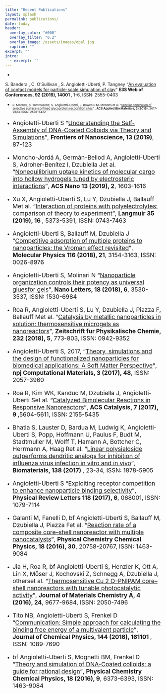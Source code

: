 ```yaml
---
title: "Recent Publications"
layout: splash
permalink: publications/
date: today
header:
  overlay_color: "#000"
  overlay_filter: "0.2"
  overlay_image: /assets/images/opal.jpg
  caption: ""
excerpt: ""
intro: 
  - excerpt: ''
---
```

* <p style="font-size:100%">
 S. Bandera , C. O’Sullivan , S. Angioletti-Uberti, P. Tangney <q><a href="https://www.e3s-conferences.org/articles/e3sconf/abs/2019/18/e3sconf_isg2019_14001/e3sconf_isg2019_14001.html">An evaluation of contact models for particle-scale simulation of clay</a></q> <strong> E3S Web of Conferences, 92 (2019), 14001 </strong>, 1-6, ISSN: 2555-0403
* <p style="font-size:1vw"> P. Mitchell, S. Tommasone, S. Angioletti-Uberti, J. Bowen,P.M. Mendes et al.  <q><a href="https://pubs.acs.org/doi/10.1021/acsabm.9b00289">Precise generation of selective surface-confined glycoprotein recognition sites</a></q>  , <strong>ACS Applied Bio Materials, 2 (2019)</strong>, 2617-2623, ISSN: 2576-6422
* <p style="font-size:19px"> Angioletti-Uberti S <q><a href="https://www.sciencedirect.com/science/article/pii/B9780081023020000055">Understanding the Self-Assembly of DNA-Coated Colloids via Theory and Simulations</a></q>, <strong>Frontiers of Nanoscience, 13 (2019)</strong>, 87-123
* <p style="font-size:19px"> Moncho-Jordá A, Germán-Bellod A, Angioletti-Uberti S, Adroher-Benítez I, Dzubiella Jet al. <q><a href="https://pubs.acs.org/doi/10.1021/acsnano.8b07609">Nonequilibrium uptake kinetics of molecular cargo into hollow hydrogels tuned by electrosteric interactions</a></q>, <strong>ACS Nano 13 (2019), 2</strong>, 1603-1616
* <p style="font-size:19px"> Xu X, Angioletti-Uberti S, Lu Y, Dzubiella J, Ballauff Met al. <q><a href="https://www.ncbi.nlm.nih.gov/pubmed/30095921">Interaction of proteins with polyelectrolytes: comparison of theory to experiment</a></q>, <strong>Langmuir 35 (2019), 16 </strong>, 5373-5391, ISSN: 0743-7463
* <p style="font-size:19px"> Angioletti-Uberti S, Ballauff M, Dzubiella J <q><a href="https://www.tandfonline.com/doi/abs/10.1080/00268976.2018.1467056">Competitive adsorption of multiple proteins to nanoparticles: the Vroman effect revisited</a></q>,<strong> Molecular Physics 116 (2018), 21</strong>, 3154-3163, ISSN: 0026-8976
* <p style="font-size:19px"> Angioletti-Uberti S, Molinari N <q><a href="https://pubs.acs.org/doi/abs/10.1021/acs.nanolett.8b00586">Nanoparticle organization controls their potency as universal gluesfor gels</a></q>,<strong> Nano Letters, 18 (2018), 6</strong>, 3530-3537, ISSN: 1530-6984
* <p style="font-size:19px"> Roa R, Angioletti-Uberti S, Lu Y, Dzubiella J, Piazza F, Ballauff Met al. <q><a href="https://arxiv.org/abs/1802.02335">Catalysis by metallic nanoparticles in solution: thermosensitive microgels as nanoreactors</a></q>,<strong> Zeitschrift fur Physikalische Chemie, 232 (2018), 5</strong>, 773-803, ISSN: 0942-9352
* <p style="font-size:19px"> Angioletti-Uberti S, 2017, <q><a href="https://www.nature.com/articles/s41524-017-0050-y">Theory, simulations and the design of functionalized nanoparticles for biomedical applications: A Soft Matter Perspective</a></q>,<strong> npj Computational Materials, 3 (2017), 48</strong>, ISSN: 2057-3960 
* <p style="font-size:19px"> Roa R, Kim WK, Kanduc M, Dzubiella J, Angioletti-Uberti Set al. <q><a href="https://pubs.acs.org/doi/10.1021/acscatal.7b01701">Catalyzed Bimolecular Reactions in Responsive Nanoreactors</a></q>, <strong>ACS Catalysis, 7 (2017), 9 </strong>,5604-5611, ISSN: 2155-5435
* <p style="font-size:19px"> Bhatia S, Lauster D, Bardua M, Ludwig K, Angioletti-Uberti S, Popp, Hoffmann U, Paulus F, Budt M, Stadtmuller M, Wolff T, Hamann A, Bottcher C, Herrmann A, Haag Ret al. <q><a href="https://www.ncbi.nlm.nih.gov/pubmed/28550754">Linear polysialoside outperforms dendritic analogs for inhibition of influenza virus infection in vitro and in vivo</a></q>, <strong> Biomaterials, 138 (2017) </strong>, 23-34, ISSN: 1878-5905
* <p style="font-size:19px"> Angioletti-Uberti S <q><a href="https://www.ncbi.nlm.nih.gov/pubmed/28234514">Exploiting receptor competition to enhance nanoparticle binding selectivity</a></q>, <strong>Physical Review Letters 118 (2017), 6</strong>, 068001, ISSN: 1079-7114
* <p style="font-size:19px"> Galanti M, Fanelli D, bf Angioletti-Uberti S, Ballauff M, Dzubiella J, Piazza Fet al. <q><a href="https://pubs.rsc.org/en/content/articlelanding/2016/cp/c6cp01179a#!divAbstract">Reaction rate of a composite core–shell nanoreactor with multiple nanocatalysts</a></q>, <strong>Physical Chemistry Chemical Physics, 18 (2016), 30</strong>, 20758-20767, ISSN: 1463-9084
* <p style="font-size:19px"> Jia H, Roa R, bf Angioletti-Uberti S, Henzler K, Ott A, Lin X, Möser J, Kochovski Z, Schnegg A, Dzubiella J, otherset al. <q><a href="https://pubs.rsc.org/en/content/articlelanding/2016/ta/c6ta03528k#!divAbstract">Thermosensitive Cu 2 O–PNIPAM core–shell nanoreactors with tunable photocatalytic activity</a></q>, <strong>Journal of Materials Chemistry A, 4 (2016), 24</strong>, 9677-9684, ISSN: 2050-7496
* <p style="font-size:19px"> Tito NB, Angioletti-Uberti S, Frenkel D <q><a href="https://aip.scitation.org/doi/10.1063/1.4948257">Communication: Simple approach for calculating the binding free energy of a multivalent particle</a></q>, <strong>Journal of Chemical Physics, 144 (2016), 161101 </strong>, ISSN: 1089-7690
* <p style="font-size:19px"> bf Angioletti-Uberti S, Mognetti BM, Frenkel D <q><a href="https://pubs.rsc.org/en/content/articlelanding/2016/cp/c5cp06981e#!divAbstract">Theory and simulation of DNA-Coated colloids: a guide for rational design</a></q>, <strong>Physical Chemistry Chemical Physics, 18 (2016), 9</strong>, 6373-6393, ISSN: 1463-9084






